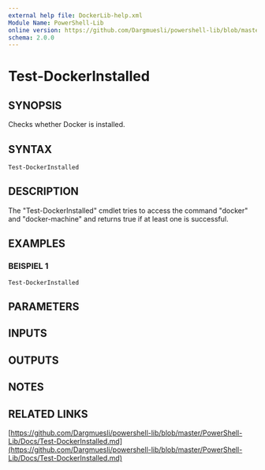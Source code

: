 ```yaml
---
external help file: DockerLib-help.xml
Module Name: PowerShell-Lib
online version: https://github.com/Dargmuesli/powershell-lib/blob/master/PowerShell-Lib/Docs/Test-DockerInstalled.md
schema: 2.0.0
---
```


# Test-DockerInstalled

## SYNOPSIS
Checks whether Docker is installed.

## SYNTAX

```
Test-DockerInstalled
```

## DESCRIPTION
The "Test-DockerInstalled" cmdlet tries to access the command "docker" and "docker-machine" and returns true if at least one is successful.

## EXAMPLES

### BEISPIEL 1
```
Test-DockerInstalled
```

## PARAMETERS

## INPUTS

## OUTPUTS

## NOTES

## RELATED LINKS

[https://github.com/Dargmuesli/powershell-lib/blob/master/PowerShell-Lib/Docs/Test-DockerInstalled.md](https://github.com/Dargmuesli/powershell-lib/blob/master/PowerShell-Lib/Docs/Test-DockerInstalled.md)

